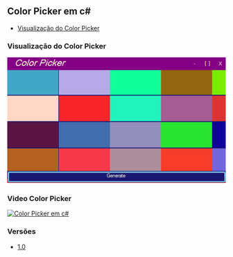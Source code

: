 ## Color Picker em c#
- [Visualização do Color Picker](https://github.com/HasheDev/simple-color-picker-c-/#visualiza%C3%A7%C3%A3o-do-color-picker)
### Visualização do Color Picker
 ![ColorPicker Logo](/ColorPicker.png)
### Video Color Picker
[![Color Picker em c#](http://img.youtube.com/vi/Q3vSyIBjSfs/0.jpg)](http://www.youtube.com/watch?v=Q3vSyIBjSfs "Video Color Picker")
### Versões
- [1.0](/versions/VERSION.md)